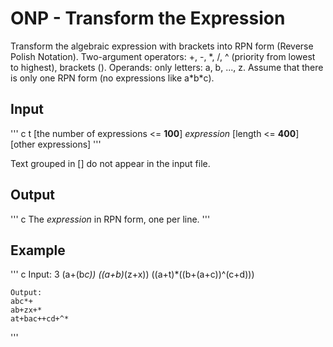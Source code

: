 # ONP - Transform the Expression

Transform the algebraic expression with brackets into RPN form (Reverse Polish Notation). Two-argument operators: +, -, *, /, ^ (priority from lowest to highest), brackets (). Operands: only letters: a, b, ..., z. Assume that there is only one RPN form (no expressions like a\*b\*c).

## Input

''' c
    t [the number of expressions <= **100**]
    *expression* [length <= **400**]
    [other expressions]
'''

Text grouped in [] do not appear in the input file.

## Output

''' c
    The *expression* in RPN form, one per line.
'''

## Example

''' c
    Input:
    3
    (a+(b*c))
    ((a+b)*(z+x))
    ((a+t)*((b+(a+c))^(c+d)))

    Output:
    abc*+
    ab+zx+*
    at+bac++cd+^*
'''
